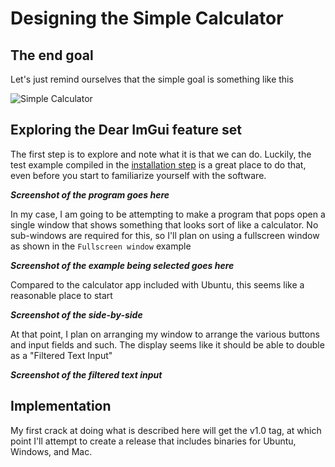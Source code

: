 # Designing the Simple Calculator

## The end goal

Let's just remind ourselves that the simple goal is something like this

![Simple Calculator](https://play-lh.googleusercontent.com/942KbwPIon7xQet0Qv5F0Orj70Ob3zlGq48NWbWQgx1RkE7MXJ_5Arz5tEclNiRMwYK3)

## Exploring the Dear ImGui feature set

The first step is to explore and note what it is that we can do. Luckily, the test example compiled in the 
[installation step](https://github.com/meowFlute/ImGui_cross-platform_calculator/blob/main/docs/INSTALL.md)
is a great place to do that, even before you start to familiarize yourself with the software. 

***Screenshot of the program goes here***

In my case, I am going to be attempting to make a program that pops open a single window that shows something that looks sort of like a calculator.
No sub-windows are required for this, so I'll plan on using a fullscreen window as shown in the `Fullscreen window` example

***Screenshot of the example being selected goes here***

Compared to the calculator app included with Ubuntu, this seems like a reasonable place to start 

***Screenshot of the side-by-side***

At that point, I plan on arranging my window to arrange the various buttons and input fields and such. 
The display seems like it should be able to double as a "Filtered Text Input"

***Screenshot of the filtered text input***

## Implementation

My first crack at doing what is described here will get the v1.0 tag, at which point I'll attempt to create a release that includes binaries for
Ubuntu, Windows, and Mac.
